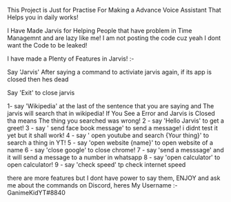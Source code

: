 This Project is Just for Practise For Making a Advance Voice Assistant That Helps you in daily works!

I Have Made Jarvis for Helping People that have problem in Time Managemnt and are lazy like me! I am not posting the code cuz yeah I dont want the Code to be leaked!

I have made a Plenty of Features in Jarvis! :-

Say 'Jarvis' After saying a command to activiate jarvis again, if its app is closed then hes dead

Say 'Exit' to close jarvis

1- say 'Wikipedia' at the last of the sentence that you are saying and The jarvis will search that in wikipedia! If You See a Error and Jarvis is Closed tha means The thing you searched was wrong!
2 - say 'Hello Jarvis' to get a greet!
3 - say ' send face book message' to send a message! i didnt test it yet but it shall work!
4 - say ' open youtube and search {Your thing}' to search a thing in YT!
5 - say 'open website {name}' to open website of a name
6 - say 'close google' to close chrome!
7 - say 'send a messsage' and it will send a message to a number in whatsapp
8 - say 'open calculator' to open calculator!
9 - say 'check speed' tp check internet speed

there are more features but I dont have power to say them, ENJOY and ask me about the commands on Discord, heres My Username :- GanimeKidYT#8840
